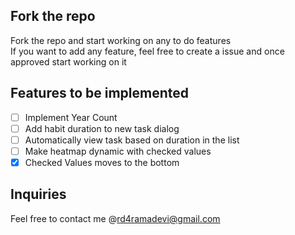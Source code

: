 ## Fork the repo
Fork the repo and start working on any to do features<br>
If you want to add any feature, feel free to create a issue and once approved start working on it

## Features to be implemented
- [ ] Implement Year Count
- [ ] Add habit duration to new task dialog
- [ ] Automatically view task based on duration in the list
- [ ] Make heatmap dynamic with checked values
- [x] Checked Values moves to the bottom

## Inquiries
Feel free to contact me @rd4ramadevi@gmail.com
